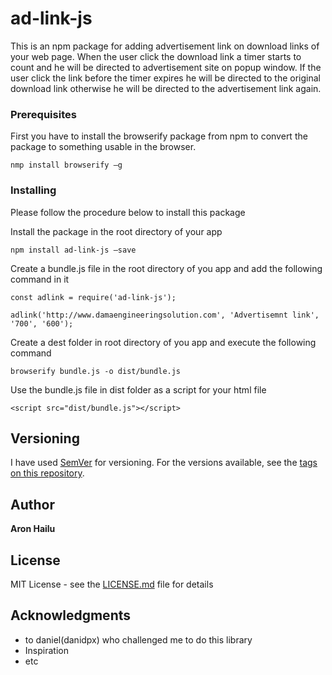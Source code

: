 # ad-link-js

This is an npm package for adding advertisement link on download links of your web page. When the user click the download link a timer starts to count and he will be directed to advertisement site on popup window. If the user click the link before the timer expires he will be directed to the original download link otherwise he will be directed to the advertisement link again.


### Prerequisites

First you have to install the browserify package from npm to convert the package to something usable in the browser.

```
nmp install browserify –g

```

### Installing

Please follow the procedure below to install this package


Install the package in the root directory of your app 

```
npm install ad-link-js –save

```

Create a bundle.js file in the root directory of you app and add the following command in it

```
const adlink = require('ad-link-js');

adlink('http://www.damaengineeringsolution.com', 'Advertisemnt link', '700', '600');

```

Create a dest folder in root directory of you app and execute the following command

```
browserify bundle.js -o dist/bundle.js

```

Use the bundle.js file in dist folder as a script for your html file


```
<script src="dist/bundle.js"></script>

```

## Versioning

I have used [SemVer](http://semver.org/) for versioning. For the versions available, see the [tags on this repository](https://github.com/your/project/tags). 

## Author

**Aron Hailu**


## License

MIT License - see the [LICENSE.md](LICENSE.md) file for details

## Acknowledgments

* to daniel(danidpx) who challenged me to do this library
* Inspiration
* etc

